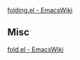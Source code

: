 


[folding.el - EmacsWiki](https://www.emacswiki.org/emacs/folding.el)



## Misc

[fold.el - EmacsWiki](https://www.emacswiki.org/emacs/fold.el)

